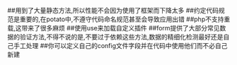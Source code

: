 ##用到了大量静态方法,所以性能不会因为使用了框架而下降太多
##约定代码规范是重要的,在potato中,不遵守代码命名规范甚至会导致应用出错
##php不支持重载,这带来了很多麻烦
##使用use来加载自定义插件
##form提供了大部分常见数据的验证方法,不得不说的是,不要过于依赖这些方法,数据的精细化检测最好还是自己手工处理
##你可以定义自己的config文件字段并在代码中使用他们而不必自己新建
